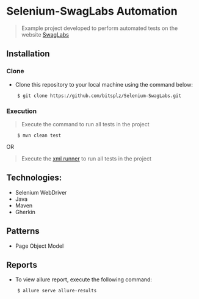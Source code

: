 # Selenium-SwagLabs Automation
> Example project developed to perform automated tests on the website [SwagLabs](https://www.saucedemo.com/)


## Installation
### Clone

- Clone this repository to your local machine using the command below:
```
	$ git clone https://github.com/bitsplz/Selenium-SwagLabs.git
```

### Execution

> Execute the command to run all tests in the project
```
	$ mvn clean test
```
OR
> Execute the [xml runner](src/test/java/SwagLabRunner.xml) to run all tests in the project

## Technologies:
- Selenium WebDriver
- Java
- Maven
- Gherkin

## Patterns
- Page Object Model

## Reports
* To view allure report, execute the following command:
```
    $ allure serve allure-results
```
